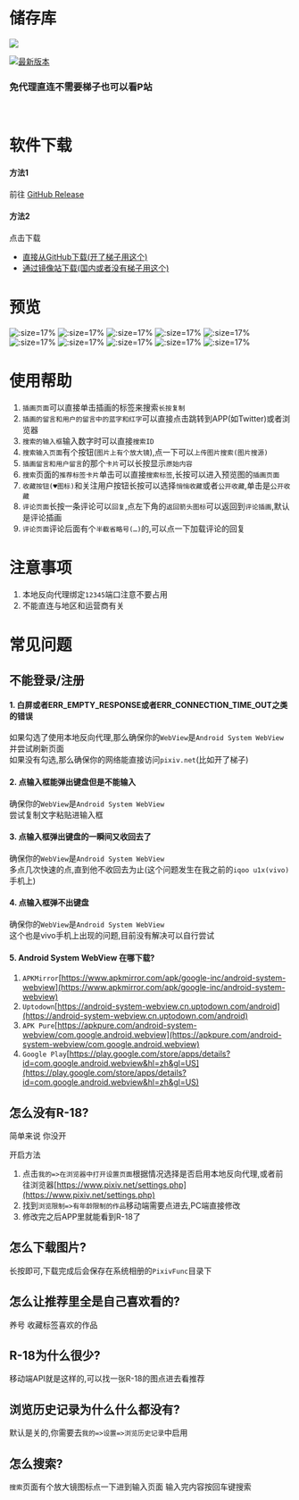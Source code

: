# 储存库

[![](https://github-readme-stats.vercel.app/api/pin/?username=xiao-cao-x&repo=pixiv_func_mobile&theme=omni)](https://github.com/xiao-cao-x/pixiv_func_mobile)

[![最新版本](https://img.shields.io/github/release/xiao-cao-x/pixiv_func_mobile?label=latest%20release)](https://github.com/xiao-cao-x/pixiv_func_mobile/releases/latest)

<h3>免代理直连不需要梯子也可以看P站</h3>
<br/>

# 软件下载

#### 方法1 
前往 [GitHub Release](https://github.com/xiao-cao-x/pixiv_func_mobile/releases)

#### 方法2
点击下载
- [直接从GitHub下载(开了梯子用这个)](https://github.com/xiao-cao-x/pixiv_func_mobile/releases/latest/download/app-release.apk)
- [通过镜像站下载(国内或者没有梯子用这个)](https://ghproxy.com/https://github.com/xiao-cao-x/pixiv_func_mobile/releases/latest/download/app-release.apk)

# 预览

![](mobile-resources/preview1.jpg ":size=17%")
![](mobile-resources/preview2.jpg ":size=17%")
![](mobile-resources/preview3.jpg ":size=17%")
![](mobile-resources/preview4.jpg ":size=17%")
![](mobile-resources/preview5.jpg ":size=17%")
![](mobile-resources/preview6.jpg ":size=17%")
![](mobile-resources/preview7.jpg ":size=17%")
![](mobile-resources/preview8.jpg ":size=17%")
![](mobile-resources/preview9.jpg ":size=17%")
![](mobile-resources/preview10.jpg ":size=17%")

# 使用帮助

1. `插画页面`可以直接单击插画的标签来搜索`长按复制`  
2. `插画的留言和用户的留言中的蓝字和红字`可以直接点击跳转到APP(如Twitter)或者浏览器  
3. `搜索的输入框`输入数字时可以直接`搜索ID`
4. `搜索输入页面`有个按钮(`图片上有个放大镜`),点一下可以`上传图片搜索(图片搜源)`
5. `插画留言和用户留言`的那个`卡片`可以长按显示`原始内容`
6. `搜索`页面的`推荐标签卡片`单击可以直接`搜索标签`,长按可以进入预览图的`插画页面`
7. `收藏按钮(♥图标)`和关注用户按钮长按可以选择`悄悄收藏`或者`公开收藏`,单击是`公开收藏`
8. `评论页面`长按一条评论可以`回复`,点左下角的`返回箭头图标`可以返回到`评论插画`,默认是评论插画
9. `评论页面`评论后面有个`半截省略号(…)`的,可以点一下加载评论的回复

# 注意事项

1. 本地反向代理绑定`12345`端口注意不要占用
2. 不能直连与地区和运营商有关

# 常见问题

## 不能登录/注册

#### 1. 白屏或者ERR_EMPTY_RESPONSE或者ERR_CONNECTION_TIME_OUT之类的错误
如果勾选了使用本地反向代理,那么确保你的`WebView`是`Android System WebView`并尝试刷新页面  
如果没有勾选,那么确保你的网络能直接访问`pixiv.net`(比如开了梯子)

#### 2. 点输入框能弹出键盘但是不能输入
确保你的`WebView`是`Android System WebView`  
尝试复制文字粘贴进输入框

#### 3. 点输入框弹出键盘的一瞬间又收回去了
确保你的`WebView`是`Android System WebView`  
多点几次快速的点,直到他不收回去为止(这个问题发生在我之前的`iqoo u1x(vivo)`手机上)

#### 4. 点输入框弹不出键盘
确保你的`WebView`是`Android System WebView`  
这个也是vivo手机上出现的问题,目前没有解决可以自行尝试

#### 5. Android System WebView 在哪下载?
1. `APKMirror`[https://www.apkmirror.com/apk/google-inc/android-system-webview](https://www.apkmirror.com/apk/google-inc/android-system-webview)
2. `Uptodown`[https://android-system-webview.cn.uptodown.com/android](https://android-system-webview.cn.uptodown.com/android)
3. `APK Pure`[https://apkpure.com/android-system-webview/com.google.android.webview](https://apkpure.com/android-system-webview/com.google.android.webview)
4. `Google Play`[https://play.google.com/store/apps/details?id=com.google.android.webview&hl=zh&gl=US](https://play.google.com/store/apps/details?id=com.google.android.webview&hl=zh&gl=US)

## 怎么没有R-18?

简单来说 你没开

开启方法

1. 点击`我的=>在浏览器中打开设置页面`根据情况选择是否启用本地反向代理,或者前往浏览器[https://www.pixiv.net/settings.php](https://www.pixiv.net/settings.php)
2. 找到`浏览限制=>有年龄限制的作品`移动端需要点进去,PC端直接修改
3. 修改完之后APP里就能看到R-18了

## 怎么下载图片?

长按即可,下载完成后会保存在系统相册的`PixivFunc`目录下

## 怎么让推荐里全是自己喜欢看的?

养号 收藏标签喜欢的作品

## R-18为什么很少?

移动端API就是这样的,可以找一张R-18的图点进去看推荐

## 浏览历史记录为什么什么都没有?

默认是关的,你需要去`我的=>设置=>浏览历史记录`中启用

## 怎么搜索?

`搜索`页面有个放大镜图标点一下进到输入页面 输入完内容按回车键搜索